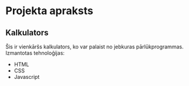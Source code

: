 # Projekta apraksts

## Kalkulators

Šis ir vienkāršs kalkulators, ko var palaist no jebkuras pārlūkprogrammas.
Izmantotas tehnoloģijas:
- HTML
- CSS
- Javascript
